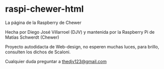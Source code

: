 # raspi-chewer-html
La página de la Raspberry de Chewer

Hecha por Diego José Villarroel (DJV) y mantenida por la Raspberry Pi de Matías Schwerdt (Chewer)

Proyecto autodidacta de Web-design, no esperen muchas luces, para brillo, consulten los dichos de Scaloni.

Cualquier duda preguntar a thedjv123@gmail.com

